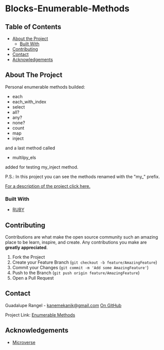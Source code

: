 # Blocks-Enumerable-Methods

## Table of Contents

* [About the Project](#about-the-project)
  * [Built With](#built-with)
* [Contributing](#contributing)
* [Contact](#contact)
* [Acknowledgements](#acknowledgements)

<!-- ABOUT THE PROJECT -->
## About The Project

Personal enumerable methods builded:

* each
* each_with_index
* select
* all?
* any?
* none?
* count
* map
* inject

and a last method called 
* multilpy_els

added for testing my_inject method.


P.S.: In this project you can see the methods renamed with the "my_" prefix.

[For a description of the project click here.](https://www.theodinproject.com/courses/ruby-programming/lessons/advanced-building-blocks)

### Built With

* [RUBY](https://github.com/Luzaks/Enumerable_methods/blob/feature-branch/enumerable_method.rb)

## Contributing

Contributions are what make the open source community such an amazing place to be learn, inspire, and create. Any contributions you make are **greatly appreciated**.

1. Fork the Project
2. Create your Feature Branch (`git checkout -b feature/AmazingFeature`)
3. Commit your Changes (`git commit -m 'Add some AmazingFeature'`)
4. Push to the Branch (`git push origin feature/AmazingFeature`)
5. Open a Pull Request


<!-- CONTACT -->
## Contact

Guadalupe Rangel - kanemekanik@gmail.com
[On GitHub](https://github.com/Luzaks)

Project Link: [Enumerable Methods](https://github.com/Luzaks/Enumerable_methods/tree/feature-branch)



<!-- ACKNOWLEDGEMENTS -->
## Acknowledgements

* [Microverse](https://www.microverse.org/)
